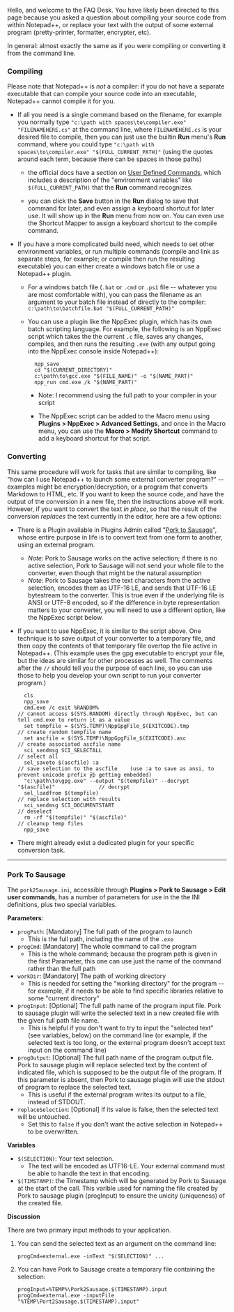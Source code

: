 Hello, and welcome to the FAQ Desk. You have likely been directed to this page because you asked a question about compiling your source code from within Notepad++, or replace your text with the output of some external program (pretty-printer, formatter, encrypter, etc).

In general: almost exactly the same as if you were compiling or converting it from the command line.

### Compiling

Please note that Notepad++ is _not_ a compiler: if you do not have a separate executable that can compile your source code into an executable, Notepad++ cannot compile it for you.

* If all you need is a single command based on the filename, for example you normally type `"c:\path with spaces\to\compiler.exe" "FILENAMEHERE.cs"` at the command line, where `FILENAMEHERE.cs` is your desired file to compile, then you can just use the builtin **Run** menu's **Run** command, where you could type `"c:\path with spaces\to\compiler.exe" "$(FULL_CURRENT_PATH)"` (using the quotes around each term, because there can be spaces in those paths)

    * the official docs have a section on [User Defined Commands](https://npp-user-manual.org/docs/config-files/#userdefinedcommands), which includes a description of the "environment variables" like `$(FULL_CURRENT_PATH)` that the **Run** command recognizes.

    * you can click the **Save** button in the **Run** dialog to save that command for later, and even assign a keyboard shortcut for later use.  It will show up in the **Run** menu from now on.  You can even use the Shortcut Mapper to assign a keyboard shortcut to the compile command.

* If you have a more complicated build need, which needs to set other environment variables, or run multiple commands (compile and link as separate steps, for example; or compile then run the resulting executable) you can either create a windows batch file or use a Notepad++ plugin.

    * For a windows batch file (`.bat` or `.cmd` or `.ps1` file -- whatever you are most comfortable with), you can pass the filename as an argument to your batch file instead of directly to the compiler: `c:\path\to\batchfile.bat "$(FULL_CURRENT_PATH)"`

    * You can use a plugin like the NppExec plugin, which has its own batch scripting language.  For example, the following is an NppExec script which takes the the current `.c` file, saves any changes, compiles, and then runs the resulting `.exe` (with any output going into the NppExec console inside Notepad++):

            npp_save
            cd "$(CURRENT_DIRECTORY)"
            c:\path\to\gcc.exe "$(FILE_NAME)" -o "$(NAME_PART)"
            npp_run cmd.exe /k "$(NAME_PART)"

        * Note: I recommend using the full path to your compiler in your script

        * The NppExec script can be added to the Macro menu using **Plugins > NppExec > Advanced Settings**, and once in the Macro menu, you can use the **Macro > Modify Shortcut** command to add a keyboard shortcut for that script.

### Converting

This same procedure will work for tasks that are similar to compiling, like "how can I use Notepad++ to launch some external converter program?" -- examples might be encryption/decryption, or a program that converts Markdown to HTML, etc.  If you want to keep the source code, and have the output of the conversion in a new file, then the instructions above will work.  However, if you want to convert the text _in place_, so that the result of the conversion _replaces_ the text currently in the editor, here are a few options:

* There is a Plugin available in Plugins Admin called "[Pork to Sausage](https://github.com/npp-plugins/pork2sausage)", whose entire purpose in life is to convert text from one form to another, using an external program.

    - _Note_: Pork to Sausage works on the active selection; if there is no active selection, Pork to Sausage will not send your whole file to the converter, even though that might be the natural assumption
    - _Note_: Pork to Sausage takes the text characters from the active selection, encodes them as UTF-16 LE, and sends that UTF-16 LE bytestream to the converter.  This is true even if the underlying file is ANSI or UTF-8 encoded, so if the difference in byte representation matters to your converter, you will need to use a different option, like the NppExec script below.

* If you want to use NppExec, it is similar to the script above.  One technique is to save output of your converter to a temporary file, and then copy the contents of that temporary file overtop the file active in Notepad++.  (This example uses the gpg executable to encrypt your file, but the ideas are similar for other processes as well.  The comments after the `//` should tell you the purpose of each line, so you can use those to help you develop your own script to run your converter program.)

        cls
        npp_save
        cmd.exe /c exit %RANDOM%                                                        // cannot access $(SYS.RANDOM) directly through NppExec, but can tell cmd.exe to return it as a value
        set tempfile = $(SYS.TEMP)\NppGpgFile_$(EXITCODE).tmp                           // create random tempfile name
        set ascfile = $(SYS.TEMP)\NppGpgFile_$(EXITCODE).asc                            // create associated ascfile name
        sci_sendmsg SCI_SELECTALL                                                       // select all
        sel_saveto $(ascfile) :a                                                        // save selection to the ascfile    (use :a to save as ansi, to prevent unicode prefix ÿþ getting embedded)
        "c:\path\to\gpg.exe" --output "$(tempfile)" --decrypt "$(ascfile)"              // decrypt
        sel_loadfrom $(tempfile)                                                        // replace selection with results
        sci_sendmsg SCI_DOCUMENTSTART                                                   // deselect
        rm -rf "$(tempfile)" "$(ascfile)"                                               // cleanup temp files
        npp_save

* There might already exist a dedicated plugin for your specific conversion task.

----------

### Pork To Sausage

The `pork2Sausage.ini`, accessible through **Plugins > Pork to Sausage > Edit user commands**, has a number of parameters for use in the the INI definitions, plus two special variables.

**Parameters**:

- `progPath`: [Mandatory] The full path of the program to launch
   - This is the full path, including the name of the `.exe`
- `progCmd`: [Mandatory] The whole command to call the program
   - This is the whole command; because the program path is given in the first Parameter, this one can use just the name of the command rather than the full path
- `workDir`: [Mandatory] The path of working directory
   - This is needed for setting the "working directory" for the program -- for example, if it needs to be able to find specific libraries relative to some "current directory"
- `progInput`: [Optional] The full path name of the program input file. Pork to sausage plugin will write the selected text in a new created file with the given full path file name.
   - This is helpful if you don't want to try to input the "selected text" (see variables, below) on the command line (or example, if the selected text is too long, or the external program doesn't accept text input on the command line)
- `progOutput`: [Optional] The full path name of the program output file. Pork to sausage plugin will replace selected text by the content of indicated file, which is supposed to be the output file of the program. If this parameter is absent, then Pork to sausage plugin will use the stdout of program to replace the selected text.
   - This is useful if the external program writes its output to a file, instead of STDOUT.  
- `replaceSelection`: [Optional] If its value is false, then the selected text will be untouched.
   - Set this to `false` if you don't want the active selection in Notepad++ to be overwritten.

**Variables**

- `$(SELECTION)`: Your text selection.
   - The text will be encoded as UTF16-LE.  Your external command must be able to handle the text in that encoding.
- `$(TIMSTAMP)`: the Timestamp which will be generated by Pork to Sausage at the start of the call. This varible used for naming the file created by Pork to sausage plugin (progInput) to ensure the unicity (uniqueness) of the created file.

**Discussion**

There are two primary input methods to your application.
1. You can send the selected text as an argument on the command line:
   ```
   progCmd=external.exe -inText "$(SELECTION)" ...
   ```
2. You can have Pork to Sausage create a temporary file containing the selection:
   ```
   progInput=%TEMP%\Pork2Sausage.$(TIMESTAMP).input
   progCmd=external.exe -inputFile "%TEMP\Port2Sausage.$(TIMESTAMP).input"
   ```
   
